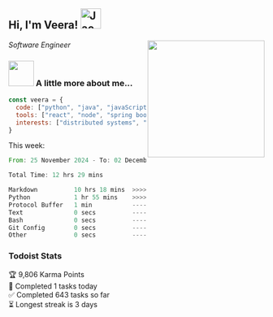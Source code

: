<h2> Hi, I'm Veera! <img src="https://raw.githubusercontent.com/Tarikul-Islam-Anik/Animated-Fluent-Emojis/master/Emojis/Activities/Jack-O-Lantern.png" alt="Jack-O-Lantern" width="40" height="40" /></h2>
<img align='right' src="https://user-images.githubusercontent.com/74038190/213911110-aedbef38-a29f-4b6b-a65c-11608b4f75a5.gif" width="230">
<p><em>Software Engineer</em></p>


### <img src="https://user-images.githubusercontent.com/74038190/216656963-09118229-8a9e-4af0-910c-c37f35f2e210.gif" width="50"> A little more about me...  

```javascript
const veera = {
  code: ["python", "java", "javaScript", "typeScript", "c++"],
  tools: ["react", "node", "spring boot", "docker", "next.JS", "aws"],
  interests: ["distributed systems", "enterprise software", "parallel computing", "cloud computing", "machine learning", "AI"]
}
```
This week:
<!--START_SECTION:waka-->

```rust
From: 25 November 2024 - To: 02 December 2024

Total Time: 12 hrs 29 mins

Markdown          10 hrs 18 mins  >>>>>>>>>>>>>>>>>>>>>----   82.52 %
Python            1 hr 55 mins    >>>>---------------------   15.45 %
Protocol Buffer   1 min           -------------------------   00.25 %
Text              0 secs          -------------------------   00.01 %
Bash              0 secs          -------------------------   00.01 %
Git Config        0 secs          -------------------------   00.01 %
Other             0 secs          -------------------------   00.00 %
```

<!--END_SECTION:waka-->


### Todoist Stats

<!-- TODO-IST:START -->
🏆  9,806 Karma Points           
🌸  Completed 1 tasks today           
✅  Completed 643 tasks so far           
⏳  Longest streak is 3 days
<!-- TODO-IST:END -->
<!--
Profile views:
[![](https://visitcount.itsvg.in/api?id=veeravivekt&label=Profile%20Views&color=1&icon=2&pretty=false)](https://visitcount.itsvg.in)
-->
